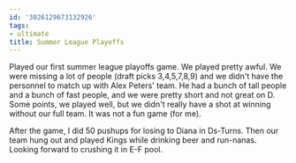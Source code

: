 ```yaml
---
id: '3026129673132926'
tags:
- ultimate
title: Summer League Playoffs
---
```


Played our first summer league playoffs game. We played pretty awful. We were missing a lot of people (draft picks 3,4,5,7,8,9) and we didn't have the personnel to match up with Alex Peters' team. He had a bunch of tall people and a bunch of fast people, and we were pretty short and not great on D. Some points, we played well, but we didn't really have a shot at winning without our full team. It was not a fun game (for me).

After the game, I did 50 pushups for losing to Diana in Ds-Turns. Then our team hung out and played Kings while drinking beer and run-nanas. Looking forward to crushing it in E-F pool.
